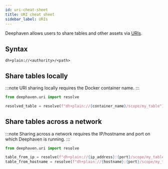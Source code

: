 ```yaml
---
id: uri-cheat-sheet
title: URI cheat sheet
sidebar_label: URIs
---
```


Deephaven allows users to share tables and other assets via [URIs](https://en.wikipedia.org/wiki/Uniform_Resource_Identifier).

## Syntax

`dh+plain://<authority>/<path>`

## Share tables locally

:::note
URI sharing locally requires the Docker container name.
:::

```python skip-test
from deephaven.uri import resolve

resolved_table = resolve(f"dh+plain://{container_name}/scope/my_table")
```

## Share tables across a network

:::note
Sharing across a network requires the IP/hostname and port on which Deephaven is running.
:::

```python skip-test
from deephaven.uri import resolve

table_from_ip = resolve(f"dh+plain://{ip_address}:{port}/scope/my_table")
table_from_hostname = resolve(f"dh+plain://{hostname}:{port}/scope/my_table")
```
